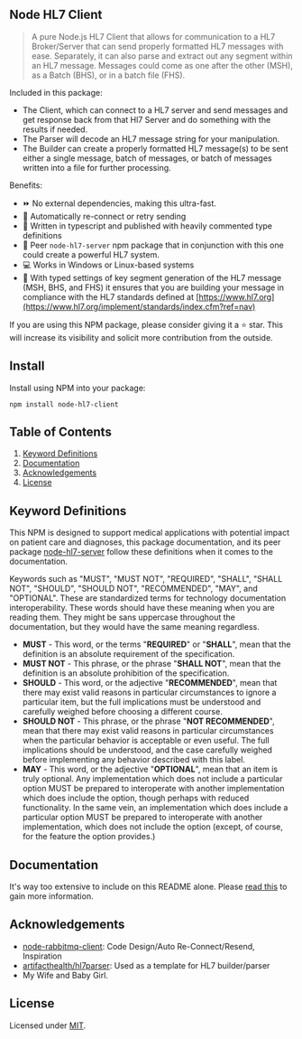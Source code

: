 ## Node HL7 Client

> A pure Node.js HL7 Client
that allows for communication to a HL7 Broker/Server that can send properly formatted HL7 messages with ease.
Separately, it can also parse and extract out any segment within an HL7 message.
Messages could come as one after the other (MSH), as a Batch (BHS), or in a batch file (FHS).

Included in this package:
* The Client, which can connect to a HL7 server and send messages and get response back from that Hl7 Server and do something with the results if needed.
* The Parser will decode an HL7 message string for your manipulation.
* The Builder can create a properly formatted HL7 message(s) to be sent either a single message, batch of messages, or batch of messages written into a file for further processing.

Benefits:

- :fast_forward: No external dependencies, making this ultra-fast.
- :electric_plug: Automatically re-connect or retry sending
- :memo: Written in typescript and published with heavily commented type definitions
- :bust_in_silhouette: Peer `node-hl7-server` npm package that in conjunction with this one could create a powerful HL7 system.
- :computer: Works in Windows or Linux-based systems
- :guide_dog: With typed settings of key segment generation of the HL7 message (MSH, BHS, and FHS) it ensures that you are building your message in compliance with the HL7 standards defined at [https://www.hl7.org](https://www.hl7.org/implement/standards/index.cfm?ref=nav)

If you are using this NPM package, please consider giving it a :star: star.
This will increase its visibility and solicit more contribution from the outside.

## Install

Install using NPM into your package:
```
npm install node-hl7-client
```

## Table of Contents

1. [Keyword Definitions](#Keyword-Definitions)
2. [Documentation](#documentation)
3. [Acknowledgements](#acknowledgements)
4. [License](#license)

## Keyword Definitions

This NPM is designed to support medical applications with potential impact on patient care and diagnoses,
this package documentation,
and its peer package [node-hl7-server]() follow these definitions when it comes to the documentation.

Keywords such as "MUST", "MUST NOT", "REQUIRED",
"SHALL", "SHALL NOT", "SHOULD", "SHOULD NOT", "RECOMMENDED", "MAY", and "OPTIONAL".
These are standardized terms for technology documentation interoperability.
These words should have these meaning when you are reading them.
They might be sans uppercase throughout the documentation, but they would have the same meaning regardless.

* **MUST** - This word, or the terms "**REQUIRED**" or "**SHALL**", mean that the definition is an absolute requirement of the specification.
* **MUST NOT** - This phrase, or the phrase "**SHALL NOT**", mean that the definition is an absolute prohibition of the specification.
* **SHOULD** - This word, or the adjective "**RECOMMENDED**", mean that there may exist valid reasons in particular circumstances to ignore a particular item, but the full implications must be understood and carefully weighed before choosing a different course.
* **SHOULD NOT** - This phrase, or the phrase "**NOT RECOMMENDED**", mean that there may exist valid reasons in particular circumstances when the particular behavior is acceptable or even useful. The full implications should be understood, and the case carefully weighed before implementing any behavior described with this label.
* **MAY** - This word, or the adjective "**OPTIONAL**", mean that an item is truly optional.  Any implementation which does not include a particular option MUST be prepared to interoperate with another implementation which does include the option, though perhaps with reduced functionality. In the same vein, an implementation which does include a particular option MUST be prepared to interoperate with another implementation, which does not include the option (except, of course, for the feature the option provides.)

## Documentation

It's way too extensive to include on this README alone. Please [read this](pages/index.md) to gain more information.

## Acknowledgements

- [node-rabbitmq-client](https://github.com/cody-greene/node-rabbitmq-client): Code Design/Auto Re-Connect/Resend, Inspiration
- [artifacthealth/hl7parser](https://github.com/artifacthealth/hl7parser): Used as a template for HL7 builder/parser
- My Wife and Baby Girl.

## License

Licensed under [MIT](LICENSE).